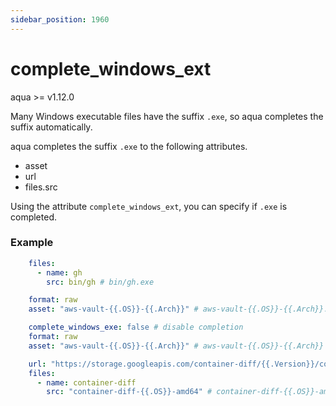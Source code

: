 ```yaml
---
sidebar_position: 1960
---
```


# complete_windows_ext

aqua >= v1.12.0

Many Windows executable files have the suffix `.exe`, so aqua completes the suffix automatically.

aqua completes the suffix `.exe` to the following attributes.

* asset
* url
* files.src

Using the attribute `complete_windows_ext`, you can specify if `.exe` is completed.

### Example

```yaml
    files:
      - name: gh
        src: bin/gh # bin/gh.exe
```

```yaml
    format: raw
    asset: "aws-vault-{{.OS}}-{{.Arch}}" # aws-vault-{{.OS}}-{{.Arch}}.exe
```

```yaml
    complete_windows_exe: false # disable completion
    format: raw
    asset: "aws-vault-{{.OS}}-{{.Arch}}" # aws-vault-{{.OS}}-{{.Arch}}
```

```yaml
    url: "https://storage.googleapis.com/container-diff/{{.Version}}/container-diff-{{.OS}}-amd64" # .exe is completed
    files:
      - name: container-diff
        src: "container-diff-{{.OS}}-amd64" # container-diff-{{.OS}}-amd64.exe
```
